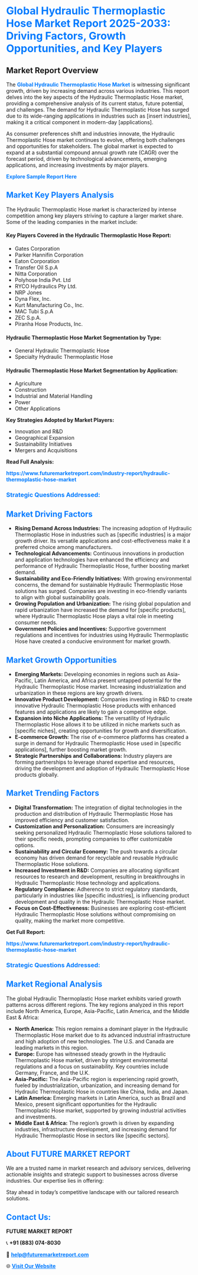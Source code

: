 <h1 style="color: #007BFF;">Global Hydraulic Thermoplastic Hose Market Report 2025-2033: Driving Factors, Growth Opportunities, and Key Players</h1>

<section id="overview">
<h2>Market Report Overview</h2>
<p>The <a href="https://www.futuremarketreport.com/industry-report/hydraulic-thermoplastic-hose-market" style="color: #007BFF; text-decoration: none;"><strong>Global Hydraulic Thermoplastic Hose Market</strong></a> is witnessing significant growth, driven by increasing demand across various industries. This report delves into the key aspects of the Hydraulic Thermoplastic Hose market, providing a comprehensive analysis of its current status, future potential, and challenges. The demand for Hydraulic Thermoplastic Hose has surged due to its wide-ranging applications in industries such as [insert industries], making it a critical component in modern-day [applications].</p>
<p>As consumer preferences shift and industries innovate, the Hydraulic Thermoplastic Hose market continues to evolve, offering both challenges and opportunities for stakeholders. The global market is expected to expand at a substantial compound annual growth rate (CAGR) over the forecast period, driven by technological advancements, emerging applications, and increasing investments by major players.</p>
</section>

<section id="overview">
<p><a href="https://www.futuremarketreport.com/request-sample/reportId=60146" style="color: #007BFF; text-decoration: none;"><strong>Explore Sample Report Here</strong></a></p>
</section>

<section id="key-players">
<h2 style="color: #007BFF;">Market Key Players Analysis</h2>
<p>The Hydraulic Thermoplastic Hose market is characterized by intense competition among key players striving to capture a larger market share. Some of the leading companies in the market include:</p>
<h4>Key Players Covered in the Hydraulic Thermoplastic Hose Report:</h4>
<ul><li>Gates Corporation</li><li>Parker Hannifin Corporation</li><li>Eaton Corporation</li><li>Transfer Oil S.p.A</li><li>Nitta Corporation</li><li>Polyhose India Pvt. Ltd</li><li>RYCO Hydraulics Pty Ltd.</li><li>NRP Jones</li><li>Dyna Flex, Inc.</li><li>Kurt Manufacturing Co., Inc.</li><li>MAC Tubi S.p.A</li><li>ZEC S.p.A.</li><li>Piranha Hose Products, Inc.</li></ul>
<h4>Hydraulic Thermoplastic Hose Market Segmentation by Type:</h4>
<ul><li>General Hydraulic Thermoplastic Hose</li><li>Specialty Hydraulic Thermoplastic Hose</li></ul>

<h4>Hydraulic Thermoplastic Hose Market Segmentation by Application:</h4>
<ul><li>Agriculture</li><li>Construction</li><li>Industrial and Material Handling</li><li>Power</li><li>Other Applications</li></ul>
<p><strong>Key Strategies Adopted by Market Players:</strong></p>
<ul>
<li>Innovation and R&D</li>
<li>Geographical Expansion</li>
<li>Sustainability Initiatives</li>
<li>Mergers and Acquisitions</li>
</ul>
</section>

<section>
<p><strong>Read Full Analysis: </strong></p><a href="https://www.futuremarketreport.com/industry-report/hydraulic-thermoplastic-hose-market" style="color: #007BFF; text-decoration: none;"><strong>https://www.futuremarketreport.com/industry-report/hydraulic-thermoplastic-hose-market</strong></a>
<h3 style="color: #007BFF;">Strategic Questions Addressed:</h3>
</section>

<section id="driving-factors">
<h2 style="color: #007BFF;">Market Driving Factors</h2>
<ul>
<li><strong>Rising Demand Across Industries:</strong> The increasing adoption of Hydraulic Thermoplastic Hose in industries such as [specific industries] is a major growth driver. Its versatile applications and cost-effectiveness make it a preferred choice among manufacturers.</li>
<li><strong>Technological Advancements:</strong> Continuous innovations in production and application technologies have enhanced the efficiency and performance of Hydraulic Thermoplastic Hose, further boosting market demand.</li>
<li><strong>Sustainability and Eco-Friendly Initiatives:</strong> With growing environmental concerns, the demand for sustainable Hydraulic Thermoplastic Hose solutions has surged. Companies are investing in eco-friendly variants to align with global sustainability goals.</li>
<li><strong>Growing Population and Urbanization:</strong> The rising global population and rapid urbanization have increased the demand for [specific products], where Hydraulic Thermoplastic Hose plays a vital role in meeting consumer needs.</li>
<li><strong>Government Policies and Incentives:</strong> Supportive government regulations and incentives for industries using Hydraulic Thermoplastic Hose have created a conducive environment for market growth.</li>
</ul>
</section>

<section id="growth-opportunities">
<h2 style="color: #007BFF;">Market Growth Opportunities</h2>
<ul>
<li><strong>Emerging Markets:</strong> Developing economies in regions such as Asia-Pacific, Latin America, and Africa present untapped potential for the Hydraulic Thermoplastic Hose market. Increasing industrialization and urbanization in these regions are key growth drivers.</li>
<li><strong>Innovative Product Development:</strong> Companies investing in R&D to create innovative Hydraulic Thermoplastic Hose products with enhanced features and applications are likely to gain a competitive edge.</li>
<li><strong>Expansion into Niche Applications:</strong> The versatility of Hydraulic Thermoplastic Hose allows it to be utilized in niche markets such as [specific niches], creating opportunities for growth and diversification.</li>
<li><strong>E-commerce Growth:</strong> The rise of e-commerce platforms has created a surge in demand for Hydraulic Thermoplastic Hose used in [specific applications], further boosting market growth.</li>
<li><strong>Strategic Partnerships and Collaborations:</strong> Industry players are forming partnerships to leverage shared expertise and resources, driving the development and adoption of Hydraulic Thermoplastic Hose products globally.</li>
</ul>
</section>

<section id="trending-factors">
<h2 style="color: #007BFF;">Market Trending Factors</h2>
<ul>
<li><strong>Digital Transformation:</strong> The integration of digital technologies in the production and distribution of Hydraulic Thermoplastic Hose has improved efficiency and customer satisfaction.</li>
<li><strong>Customization and Personalization:</strong> Consumers are increasingly seeking personalized Hydraulic Thermoplastic Hose solutions tailored to their specific needs, prompting companies to offer customizable options.</li>
<li><strong>Sustainability and Circular Economy:</strong> The push towards a circular economy has driven demand for recyclable and reusable Hydraulic Thermoplastic Hose solutions.</li>
<li><strong>Increased Investment in R&D:</strong> Companies are allocating significant resources to research and development, resulting in breakthroughs in Hydraulic Thermoplastic Hose technology and applications.</li>
<li><strong>Regulatory Compliance:</strong> Adherence to strict regulatory standards, particularly in industries like [specific industries], is influencing product development and quality in the Hydraulic Thermoplastic Hose market.</li>
<li><strong>Focus on Cost-Effectiveness:</strong> Businesses are exploring cost-efficient Hydraulic Thermoplastic Hose solutions without compromising on quality, making the market more competitive.</li>
</ul>
</section>

<section>
<p><strong>Get Full Report: </strong></p><a href="https://www.futuremarketreport.com/industry-report/hydraulic-thermoplastic-hose-market" style="color: #007BFF; text-decoration: none;"><strong>https://www.futuremarketreport.com/industry-report/hydraulic-thermoplastic-hose-market</strong></a>
<h3 style="color: #007BFF;">Strategic Questions Addressed:</h3>
</section>


<section id="regional-analysis">
<h2 style="color: #007BFF;">Market Regional Analysis</h2>
<p>The global Hydraulic Thermoplastic Hose market exhibits varied growth patterns across different regions. The key regions analyzed in this report include North America, Europe, Asia-Pacific, Latin America, and the Middle East & Africa:</p>
<ul>
<li><strong>North America:</strong> This region remains a dominant player in the Hydraulic Thermoplastic Hose market due to its advanced industrial infrastructure and high adoption of new technologies. The U.S. and Canada are leading markets in this region.</li>
<li><strong>Europe:</strong> Europe has witnessed steady growth in the Hydraulic Thermoplastic Hose market, driven by stringent environmental regulations and a focus on sustainability. Key countries include Germany, France, and the U.K.</li>
<li><strong>Asia-Pacific:</strong> The Asia-Pacific region is experiencing rapid growth, fueled by industrialization, urbanization, and increasing demand for Hydraulic Thermoplastic Hose in countries like China, India, and Japan.</li>
<li><strong>Latin America:</strong> Emerging markets in Latin America, such as Brazil and Mexico, present significant opportunities for the Hydraulic Thermoplastic Hose market, supported by growing industrial activities and investments.</li>
<li><strong>Middle East & Africa:</strong> The region’s growth is driven by expanding industries, infrastructure development, and increasing demand for Hydraulic Thermoplastic Hose in sectors like [specific sectors].</li>
</ul>
</section>

<footer>
<h2 style="color: #007BFF;">About FUTURE MARKET REPORT</h2>
<p>We are a trusted name in market research and advisory services, delivering actionable insights and strategic support to businesses across diverse industries. Our expertise lies in offering:</p>

<p>Stay ahead in today’s competitive landscape with our tailored research solutions.</p>

<h2 style="color: #007BFF;">Contact Us:</h2>
<p><strong>FUTURE MARKET REPORT</strong></p>
<p>📞 <strong>+91 (883) 074-8030</strong></p>
<p>📧 <strong><a href="mailto:help@futuremarketreport.com" style="color: #007BFF;">help@futuremarketreport.com</a></strong></p>
<p>🌐 <strong><a href="https://www.futuremarketreport.com/" style="color: #007BFF;">Visit Our Website</a></strong></p>
</footer>